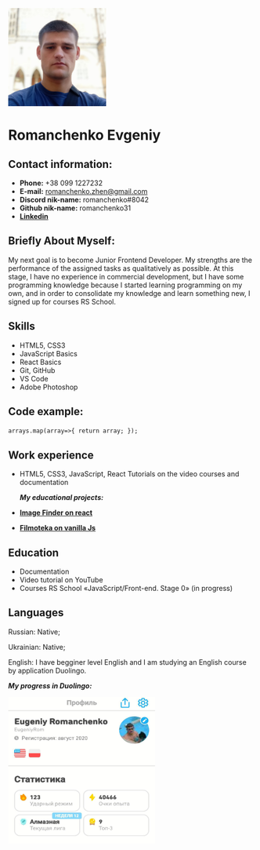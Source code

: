 <img src="./img/header_images/myPhoto.jpeg" width="200" height="200" />

# Romanchenko Evgeniy

## Contact information:

- **Phone:** +38 099 1227232
- **E-mail:** romanchenko.zhen@gmail.com
- **Discord nik-name:** romanchenko#8042
- **Github nik-name:** romanchenko31
- [**Linkedin**](https://www.linkedin.com/in/evgeniy-romanchenko-b245bb254/)

## Briefly About Myself:

My next goal is to become Junior Frontend Developer. My strengths are the performance of the assigned tasks as qualitatively as possible. At this stage, I have no experience in commercial development, but I have some programming knowledge because I started learning programming on my own, and in order to consolidate my knowledge and learn something new, I signed up for courses RS School.

## Skills

- HTML5, CSS3
- JavaScript Basics
- React Basics
- Git, GitHub
- VS Code
- Adobe Photoshop

## Code example:

`arrays.map(array=>{
    return array;
});`

## Work experience

- HTML5, CSS3, JavaScript, React Tutorials on the video courses and documentation

  **_My educational projects:_**

- [**Image Finder on react**](https://romanchenko31.github.io/goit-react-hw-04-images/)
- [**Filmoteka on vanilla Js**](https://romanchenko31.github.io/Filmoteka-APP/index.html)

## Education

- Documentation
- Video tutorial on YouTube
- Courses RS School «JavaScript/Front-end. Stage 0» (in progress)

## Languages

Russian: Native;

Ukrainian: Native;

English: I have begginer level English and I am studying an English course by application Duolingo.

**_My progress in Duolingo:_**

<img src="./img/main_images/duolingo.jpeg" width="300" height="300" />
